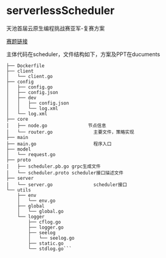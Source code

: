 # serverlessScheduler

天池首届云原生编程挑战赛亚军-复赛方案

[赛题链接](https://tianchi.aliyun.com/competition/entrance/231793/introduction)

主体代码在scheduler，文件结构如下，方案及PPT在ducuments

```.
├── Dockerfile
├── client
│   └── client.go
├── config
│   ├── config.go
│   ├── config.json
│   ├── dev
│   │   ├── config.json
│   │   └── log.xml
│   └── log.xml
├── core
│   ├── node.go				  节点信息
│   └── router.go				主要文件，策略实现
├── main 
├── main.go						程序入口
├── model
│   └── request.go			
├── proto
│   ├── scheduler.pb.go	grpc生成文件
│   └── scheduler.proto	scheduler接口描述文件
├── server
│   └── server.go				scheduler接口
└── utils
    ├── env
    │   └── env.go				
    ├── global
    │   └── global.go
    └── logger
        ├── cflog.go
        ├── logger.go
        ├── seelog
        │   └── seelog.go
        ├── static.go
        └── stdlog.go```
